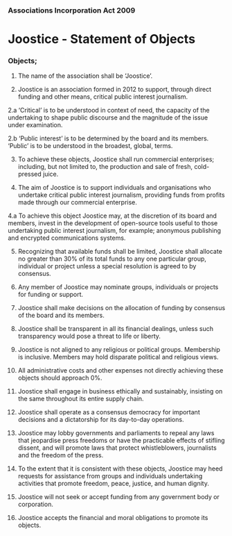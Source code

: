 ### Associations Incorporation Act 2009

# Joostice - Statement of Objects

### Objects;

1. The name of the association shall be ‘Joostice’.

2. Joostice is an association formed in 2012 to support, through direct funding and other means, critical public interest journalism.

2.a ‘Critical’ is to be understood in context of need, the capacity of the undertaking to shape public discourse and the magnitude of the issue under examination.

2.b ‘Public interest’ is to be determined by the board and its members. ‘Public’ is to be understood in the broadest, global, terms.

3. To achieve these objects, Joostice shall run commercial enterprises; including, but not limited to, the production and sale of fresh, cold-pressed juice.

4. The aim of Joostice is to support individuals and organisations who undertake critical public interest journalism, providing funds from profits made through our commercial enterprise.

4.a To achieve this object Joostice may, at the discretion of its board and members, invest in the development of open-source tools useful to those undertaking public interest journalism, for example; anonymous publishing and encrypted communications systems.

5. Recognizing that available funds shall be limited, Joostice shall allocate no greater than 30% of its total funds to any one particular group, individual or project unless a special resolution is agreed to by consensus.

6. Any member of Joostice may nominate groups, individuals or projects for funding or support.

7. Joostice shall make decisions on the allocation of funding by consensus of the board and its members.

8. Joostice shall be transparent in all its financial dealings, unless such transparency would pose a threat to life or liberty.

9. Joostice is not aligned to any religious or political groups. Membership is inclusive. Members may hold disparate political and religious views.

10. All administrative costs and other expenses not directly achieving these objects should approach 0%.

11. Joostice shall engage in business ethically and sustainably, insisting on the same throughout its entire supply chain.

12. Joostice shall operate as a consensus democracy for important decisions and a dictatorship for its day-to-day operations.

13. Joostice may lobby governments and parliaments to repeal any laws that jeopardise press freedoms or have the practicable effects of stifling dissent, and will promote laws that protect whistleblowers, journalists and the freedom of the press.

14. To the extent that it is consistent with these objects, Joostice may heed requests for assistance from groups and individuals undertaking activities that promote freedom, peace, justice, and human dignity.

15. Joostice will not seek or accept funding from any government body or corporation.

16. Joostice accepts the financial and moral obligations to promote its objects.